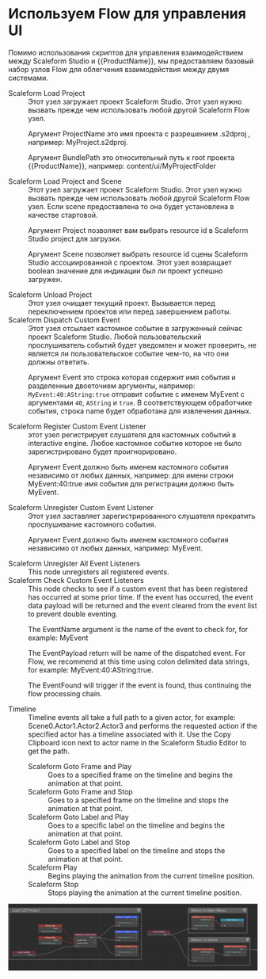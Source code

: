 # Используем Flow для управления UI

Помимо использования скриптов для управления взаимодействием между Scaleform Studio и {{ProductName}}, мы предоставляем базовый набор узлов Flow для облегчения взаимодействия между двумя системами.

<dl>

<dt>Scaleform Load Project</dt>

<dd>Этот узел загружает проект Scaleform Studio.  Этот узел нужно вызвать прежде чем использовать любой другой Scaleform Flow узел.

Аргумент ProjectName это имя проекта с разрешением .s2dproj , например: MyProject.s2dproj.

Аргумент BundlePath это относительный путь к root проекта {{ProductName}}, например: content/ui/MyProjectFolder</dd>

<dt>Scaleform Load Project and Scene</dt>

<dd>Этот узел загружает проект Scaleform Studio. Этот узел нужно вызвать прежде чем использовать любой другой Scaleform Flow узел. Если scene предоставлена то она будет установлена в качестве стартовой.

Аргумент Project позволяет вам выбрать resource id в Scaleform Studio project для загрузки.

Аргумент Scene позволяет выбрать resource id сцены Scaleform Studio ассоциированной с проектом.
Этот узел возвращает boolean значение для индикации был ли проект успешно загружен.
</dd>

<dt>Scaleform Unload Project</dt>

<dd>Этот узел очищает текущий проект.  Вызывается перед переключением проектов или перед завершением работы.</dd>

<dt>Scaleform Dispatch Custom Event</dt>

<dd>Этот узел отсылает кастомное событие в загруженный сейчас проект Scaleform Studio. Любой пользовательский прослушиватель событий будет уведомлен и может проверить, не является ли пользовательское событие чем-то, на что они должны ответить.

Аргумент Event это строка которая содержит имя события и разделенные двоеточием аргументы, например: `MyEvent:40:AString:true` отправит событие с именем MyEvent с аргументами `40`, `AString` и `true`. В соответствующем обработчике события, строка name будет обработана для извлечения данных. </dd>

<dt>Scaleform Register Custom Event Listener</dt>

<dd> этот узел регистрирует слушателя для кастомных событий в interactive engine. Любое кастомное событие которое не было зарегистрировано будет проигнорировано.

Аргумент Event должно быть именем кастомного события независимо от любых данных, например: для имени строки MyEvent:40:true имя события для регистрации должно быть MyEvent.</dd>

<dt>Scaleform Unregister Custom Event Listener</dt>

<dd>Этот узел заставляет зарегистрированного слушателя прекратить прослушивание кастомного события.

Аргумент Event должно быть именем кастомного события независимо от любых данных, например: MyEvent.</dd>


<dt>Scaleform Unregister All Event Listeners</dt>

<dd>This node unregisters all registered events.</dd>


<dt>Scaleform Check Custom Event Listeners</dt>

<dd>This node checks to see if a custom event that has been registered has occurred at some prior time. If the event has occurred, the event data payload will be returned and the event cleared from the event list to prevent double eventing.

The EventName argument is the name of the event to check for, for example: MyEvent

The EventPayload return will be name of the dispatched event.  For Flow, we recommend at this time using colon delimited data strings, for example: MyEvent:40:AString:true.

The EventFound will trigger if the event is found, thus continuing the flow processing chain.</dd>


<dt>Timeline</dt>

<dd>Timeline events all take a full path to a given actor, for example: Scene0.Actor1.Actor2.Actor3 and performs the requested action if the specified actor has a timeline associated with it. Use the Copy Clipboard icon next to actor name in the Scaleform Studio Editor to get the path.

<dl><dt>Scaleform Goto Frame and Play</dt>

<dd>Goes to a specified frame on the timeline and begins the animation at that point.</dd>

<dt>Scaleform Goto Frame and Stop</dt>

<dd>Goes to a specified frame on the timeline and stops the animation at that point.</dd>

<dt>Scaleform Goto Label and Play</dt>

<dd>Goes to a specific label on the timeline and begins the animation at that point.</dd>

<dt>Scaleform Goto Label and Stop</dt>

<dd>Goes to a specified label on the timeline and stops the animation at that point.</dd>

<dt>Scaleform Play</dt>

<dd>Begins playing the animation from the current timeline position.</dd>

<dt>Scaleform Stop</dt>

<dd>Stops playing the animation at the current timeline position.</dd></dl></dd>

</dl>

![](../images/studio_flow.png)
